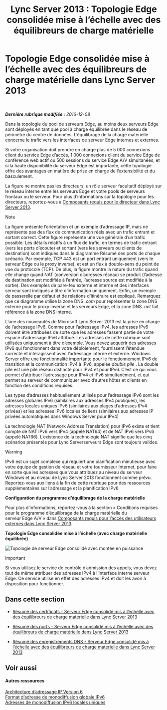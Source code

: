 ﻿---
title: 'Lync Server 2013 : Topologie Edge consolidée mise à l’échelle avec des équilibreurs de charge matérielle'
TOCTitle: Topologie Edge consolidée mise à l’échelle avec des équilibreurs de charge matérielle
ms:assetid: 6783e225-9677-415a-8731-0bf2e2c4cf8b
ms:mtpsurl: https://technet.microsoft.com/fr-fr/library/Gg398478(v=OCS.15)
ms:contentKeyID: 49297466
ms.date: 12/10/2016
mtps_version: v=OCS.15
ms.translationtype: HT
---

# Topologie Edge consolidée mise à l’échelle avec des équilibreurs de charge matérielle dans Lync Server 2013

 

_**Dernière rubrique modifiée :** 2016-12-08_

Dans la topologie du pool de serveurs Edge, au moins deux serveurs Edge sont déployés en tant que pool à charge équilibrée dans le réseau de périmètre du centre de données. L’équilibrage de la charge matérielle concerne le trafic vers les interfaces de serveur Edge internes et externes.

Si votre organisation doit prendre en charge plus de 5 000 connexions client du service Edge d’accès, 1 000 connexions client du service Edge de conférence web actif ou 500 sessions du service Edge A/V simultanées, et si la haute disponibilité du serveur Edge est importante, cette topologie offre des avantages en matière de prise en charge de l’extensibilité et du basculement.

La figure ne montre pas les directeurs, un rôle serveur facultatif déployé sur le réseau interne entre les serveurs Edge et votre pools de serveurs frontaux ou le serveur. Pour plus d’informations sur la topologie pour les directeurs, reportez-vous à [Composants requis pour le directeur dans Lync Server 2013](lync-server-2013-components-required-for-the-director.md).

> [!NOTE]  
> La figure présente l’orientation et un exemple d’adressage IP, mais ne représente pas des flux de communication réels avec un trafic entrant et sortant correct. Cette figure représente une vue générale d’un trafic possible. Les détails relatifs à un flux de trafic, en termes de trafic entrant (vers les ports d’écoute) et sortant (vers les serveurs ou clients de destination) sont indiqués dans le diagramme Résumé des ports de chaque scénario. Par exemple, TCP 443 est un port entrant uniquement (vers le serveur Edge ou le proxy inverse), et est un flux à double-sens du point de vue du protocole (TCP). De plus, la figure montre la nature du trafic quand elle change quand NAT (conversion d’adresses réseau) se produit (l’adresse de destination est modifiée à l’entrée, l’adresse source est modifiée à la sortie). Des exemples de pare-feu externe et interne et des interfaces serveur sont indiqués à titre d’information uniquement. Enfin, un exemple de passerelle par défaut et de relations d’itinéraire est expliqué. Remarquez que ce diagramme utilise la zone DNS <em>.com</em> pour représenter la zone DNS externe pour le proxy inverse et les serveurs Edge, et la zone DNS <em>.net</em> fait référence à la zone DNS interne.

L’une des nouveautés de Microsoft Lync Server 2013 est la prise en charge de l’adressage IPv6. Comme pour l’adressage IPv4, les adresses IPv6 doivent être attribuées de sorte que les adresses fassent partie de votre espace d’adressage IPv6 attribué. Les adresses de cette rubrique sont utilisées uniquement à titre d’exemple. Vous devez acquérir des adresses IPv6 qui fonctionnent dans votre déploiement, fournissent l’étendue correcte et interagissent avec l’adressage interne et externe. Windows Server offre une fonctionnalité importante pour le fonctionnement IPv6 de transition et la communication IPv4 à IPv6, appelée *double pile* . La double pile est une pile réseau distincte pour IPv4 et pour IPv6. C’est ce qui vous permet d’attribuer l’adressage pour IPv4 et IPv6 simultanément, et qui permet au serveur de communiquer avec d’autres hôtes et clients en fonction des conditions requises.

Les types d’adresses habituellement utilisés pour l’adressage IPv6 sont les adresses globales IPv6 (similaires aux adresses IPv4 publiques), les adresses locales uniques IPv6 (similaires aux plages d’adresses IPv4 privées) et les adresses IPv6 locales de liens (similaires aux adresses IP privées automatiques dans Windows Server pour IPv4)

La technologie NAT (Network Address Translation) pour IPv6 existe et tient compte de NAT IPv6 vers IPv4 (appelé NAT64) et de NAT IPv6 vers IPv6 (appelé NAT66). L’existence de la technologie NAT signifie que les cinq scénarios présentés pour Lync Serverserveurs Edge sont toujours valides.

> [!WARNING]  
> IPv6 est un sujet complexe qui requiert une planification minutieuse avec votre équipe de gestion de réseau et votre fournisseur Internet, pour faire en sorte que les adresses que vous attribuez au niveau du serveur Windows et au niveau de Lync Server 2013 fonctionnent comme prévu. Reportez-vous aux liens à la fin de cette rubrique pour des ressources supplémentaires sur l’adressage et la planification IPv6.

**Configuration du programme d’équilibrage de la charge matérielle**

Pour plus d’informations, reportez-vous à la section « Conditions requises pour le programme d’équilibrage de la charge matérielle du serveur Edge A/V » dans [Composants requis pour l’accès des utilisateurs externes dans Lync Server 2013](lync-server-2013-components-required-for-external-user-access.md).

**Topologie Edge consolidée mise à l’échelle (avec charge matérielle équilibrée)**

![Topologie de serveur Edge consolidé avec montée en puissance](images/Gg398478.3a57cd0d-8de4-4ecc-a783-4dff5b3456a2(OCS.15).jpg "Topologie de serveur Edge consolidé avec montée en puissance")

> [!IMPORTANT]  
> Si vous utilisez le service de contrôle d’admission des appels, vous devez tout de même attribuer des adresses IPv4 à l’interface interne serveur Edge. Ce service utilise en effet des adresses IPv4 et doit les avoir à disposition pour fonctionner.

## Dans cette section

  - [Résumé des certificats - Serveur Edge consolidé mis à l’échelle avec des équilibreurs de charge matérielle dans Lync Server 2013](lync-server-2013-certificate-summary-scaled-consolidated-edge-with-hardware-load-balancers.md)

  - [Résumé des ports - Serveur Edge consolidé mis à l’échelle avec des équilibreurs de charge matérielle dans Lync Server 2013](lync-server-2013-port-summary-scaled-consolidated-edge-with-hardware-load-balancers.md)

  - [Résumé des enregistrements DNS - Serveur Edge consolidé mis à l’échelle avec des équilibreurs de charge matérielle dans Lync Server 2013](lync-server-2013-dns-summary-scaled-consolidated-edge-with-hardware-load-balancers.md)

## Voir aussi

#### Autres ressources

[Architecture d’adressage IP Version 6](http://tools.ietf.org/html/rfc4291)  
[Format d’adresse de monodiffusion globale IPv6](http://tools.ietf.org/html/rfc3587)  
[Adresses de monodiffusion IPv6 locales uniques](http://tools.ietf.org/html/rfc4193)

